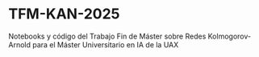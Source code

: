 # TFM-KAN-2025
Notebooks y código del Trabajo Fin de Máster sobre Redes Kolmogorov-Arnold para el Máster Universitario en IA de la UAX
